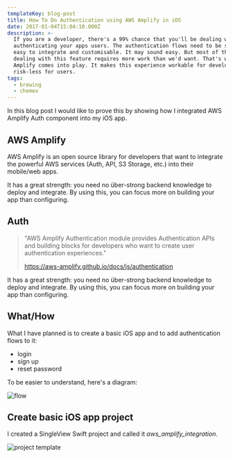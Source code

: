 ```yaml
---
templateKey: blog-post
title: How To Do Authentication using AWS Amplify in iOS
date: 2017-01-04T15:04:10.000Z
description: >-
  If you are a developer, there's a 99% chance that you'll be dealing with
  authenticating your apps users.​ The authentication flows need to be secure,
  easy to integrate and customisable. It may sound easy. But most of the times
  dealing with this feature requires more work than we'd want. That's where AWS
  Amplify comes into play. It makes this experience workable for developers and
  risk-less for users.
tags:
  - brewing
  - chemex
---
```

In this blog post I would like to prove this by showing how I integrated AWS Amplify Auth component into my iOS app.

## AWS Amplify

AWS Amplify is an open source library for developers that want to integrate the powerful AWS services (Auth, API, S3 Storage, etc.) into their mobile/web apps.

It has a great strength: you need no über-strong backend knowledge to deploy and integrate. By using this, you can focus more on building your app than configuring.

## Auth

> "AWS Amplify Authentication module provides Authentication APIs and building blocks for developers who want to create user authentication experiences." 
>
> <https://aws-amplify.github.io/docs/js/authentication>

It has a great strength: you need no über-strong backend knowledge to deploy and integrate. By using this, you can focus more on building your app than configuring.

## What/How

What I have planned is to create a basic iOS app and to add authentication flows to it:

* login
* sign up
* reset password

To be easier to understand, here's a diagram:

![flow](/img/b6feabe3d8a04618ae9301b767233aa5.png "App flow sketch")



## Create basic iOS app project

I created a SingleView Swift project and called it _aws_amplify_integration_.

![project template](/img/screenshot_2019-05-18_at_16.51.21.png "SingleView Project template")
